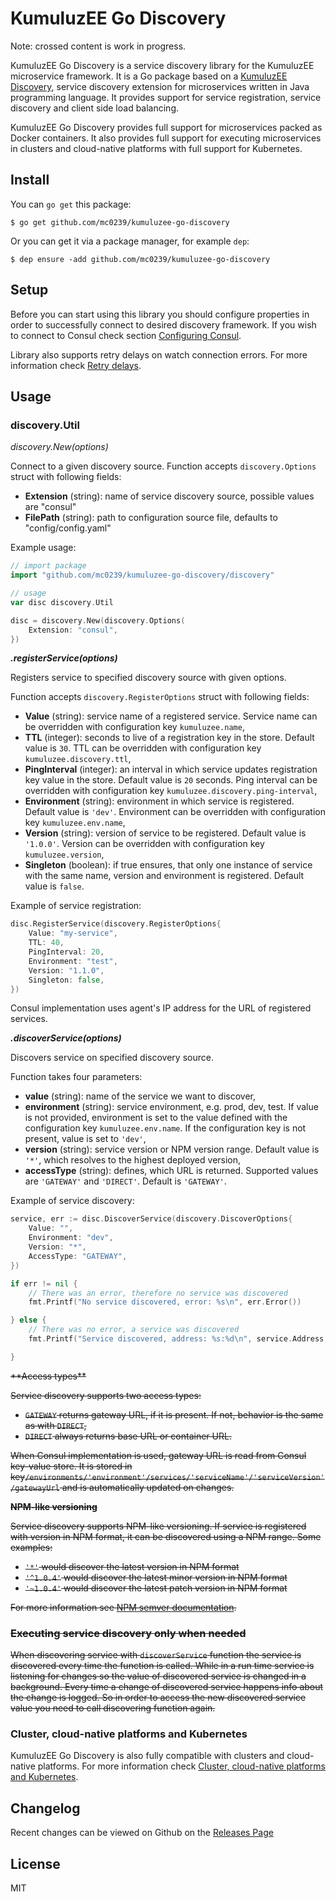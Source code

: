 # KumuluzEE Go Discovery

Note: crossed content is work in progress.

KumuluzEE Go Discovery is a service discovery library for the KumuluzEE microservice framework.  It is a Go  package based on a [KumuluzEE Discovery](https://github.com/kumuluz/kumuluzee-discovery), service discovery extension for microservices written in Java programming language. It provides support for service registration, service discovery and client side load balancing.

KumuluzEE Go Discovery provides full support for microservices packed as Docker containers. It also provides full support for executing microservices in clusters and cloud-native platforms with full support for Kubernetes.

## Install

You can `go get` this package:

```
$ go get github.com/mc0239/kumuluzee-go-discovery
```

Or you can get it via a package manager, for example `dep`:

```
$ dep ensure -add github.com/mc0239/kumuluzee-go-discovery
```

## Setup

Before you can start using this library you should configure properties in order to successfully connect to desired discovery framework. If you wish to connect to Consul check section [Configuring Consul](https://github.com/kumuluz/kumuluzee-discovery#configuring-consul).

Library also supports retry delays on watch connection errors. For more information check [Retry delays](https://github.com/kumuluz/kumuluzee-discovery#retry-delays).

## Usage

### discovery.Util

*discovery.New(options)*

Connect to a given discovery source. Function accepts `discovery.Options` struct with following fields:
* **Extension** (string): name of service discovery source, possible values are "consul" 
* **FilePath** (string): path to configuration source file, defaults to "config/config.yaml"

Example usage:

```go
// import package
import "github.com/mc0239/kumuluzee-go-discovery/discovery"

// usage
var disc discovery.Util

disc = discovery.New(discovery.Options(
    Extension: "consul",
})
```

***.registerService(options)***

Registers service to specified discovery source with given options.

Function accepts `discovery.RegisterOptions` struct with following fields:
* **Value** (string): service name of a registered service. Service name can be overridden with configuration key  `kumuluzee.name`,
* **TTL** (integer): seconds to live of a registration key in the store. Default value is `30`. TTL can be overridden with configuration key `kumuluzee.discovery.ttl`,
* **PingInterval** (integer): an interval in which service updates registration key value in the store. Default value is `20` seconds. Ping interval can be overridden with configuration key  `kumuluzee.discovery.ping-interval`,
* **Environment** (string): environment in which service is registered. Default value is `'dev'`. Environment can be overridden with configuration key  `kumuluzee.env.name`,
* **Version** (string): version of service to be registered. Default value is `'1.0.0'`. Version can be overridden with configuration key  `kumuluzee.version`,
* **Singleton** (boolean): if true ensures, that only one instance of service with the same name, version and environment is registered. Default value is `false`.

Example of service registration:

```go
disc.RegisterService(discovery.RegisterOptions{
    Value: "my-service",
    TTL: 40,
    PingInterval: 20,
    Environment: "test",
    Version: "1.1.0",
    Singleton: false,
})
```

 Consul implementation uses agent's IP address for the URL of registered services.

***.discoverService(options)***

Discovers service on specified discovery source.

Function takes four parameters:

* **value** (string): name of the service we want to discover,
* **environment** (string): service environment, e.g. prod, dev, test. If value is not provided, environment is set to the value defined with the configuration key  `kumuluzee.env.name`. If the configuration key is not present, value is set to  `'dev'`,
* **version** (string): service version or NPM version range. Default value is `'*'`, which resolves to the highest deployed version,
* **accessType** (string): defines, which URL is returned. Supported values are  `'GATEWAY'`  and  `'DIRECT'`. Default is  `'GATEWAY'`.

Example of service discovery:

```go
service, err := disc.DiscoverService(discovery.DiscoverOptions{
    Value: "",
    Environment: "dev",
    Version: "*",
    AccessType: "GATEWAY",
})

if err != nil {
    // There was an error, therefore no service was discovered
    fmt.Printf("No service discovered, error: %s\n", err.Error())

} else {
    // There was no error, a service was discovered 
    fmt.Printf("Service discovered, address: %s:%d\n", service.Address, service.Port)

}
```
<s>
**Access types**

Service discovery supports two access types:

*   `GATEWAY`  returns gateway URL, if it is present. If not, behavior is the same as with  `DIRECT`,
*   `DIRECT`  always returns base URL or container URL.

When Consul implementation is used, gateway URL is read from Consul key-value store. It is stored in key`/environments/'environment'/services/'serviceName'/'serviceVersion'/gatewayUrl`  and is automatically updated on changes.

**NPM-like versioning**

Service discovery supports NPM-like versioning. If service is registered with version in NPM format, it can be discovered using a NPM range. Some examples:

-   `'*'` would discover the latest version in NPM format
-   `'^1.0.4'` would discover the latest minor version in NPM format
-   `'~1.0.4'` would discover the latest patch version in NPM format

For more information see  [NPM semver documentation](http://docs.npmjs.com/misc/semver).

### Executing service discovery only when needed

When discovering service with `discoverService` function the service is discovered every time the function is called. While in a run time service is listening for changes so the value of discovered service is changed in a background. Every time a change of discovered service happens info about the change is logged. So in order to access the new discovered service value you need to call discovering function again.

</s>

### Cluster, cloud-native platforms and Kubernetes
KumuluzEE Go Discovery is also fully compatible with clusters and cloud-native platforms. For more information check [Cluster, cloud-native platforms and Kubernetes](https://github.com/kumuluz/kumuluzee-discovery#cluster-cloud-native-platforms-and-kubernetes).

## Changelog

Recent changes can be viewed on Github on the  [Releases Page](https://github.com/kumuluz/kumuluzee/releases)

## License

MIT
